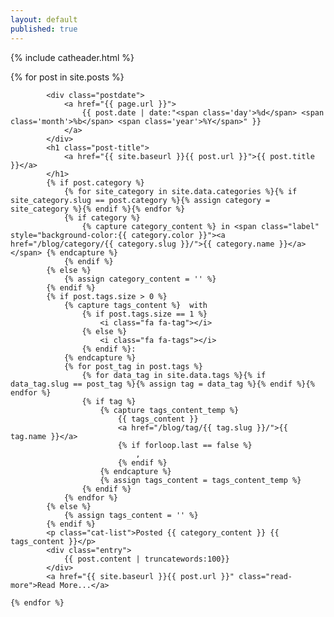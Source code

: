 ```yaml
---
layout: default
published: true
---
```

{% include catheader.html %}
<div class="posts">
	{% for post in site.posts %}
		
			<div class="postdate">
				<a href="{{ page.url }}">
					{{ post.date | date:"<span class='day'>%d</span> <span class='month'>%b</span> <span class='year'>%Y</span>" }}
				</a>
			</div>
			<h1 class="post-title">
				<a href="{{ site.baseurl }}{{ post.url }}">{{ post.title }}</a>
			</h1>
			{% if post.category %}
				{% for site_category in site.data.categories %}{% if site_category.slug == post.category %}{% assign category = site_category %}{% endif %}{% endfor %}
				{% if category %}
					{% capture category_content %} in <span class="label" style="background-color:{{ category.color }}"><a href="/blog/category/{{ category.slug }}/">{{ category.name }}</a></span> {% endcapture %}
				{% endif %}
			{% else %}
				{% assign category_content = '' %}
			{% endif %}
			{% if post.tags.size > 0 %}
				{% capture tags_content %}  with 
					{% if post.tags.size == 1 %}
						<i class="fa fa-tag"></i>
					{% else %}
						<i class="fa fa-tags"></i>
					{% endif %}: 
				{% endcapture %}
				{% for post_tag in post.tags %}
					{% for data_tag in site.data.tags %}{% if data_tag.slug == post_tag %}{% assign tag = data_tag %}{% endif %}{% endfor %}
					{% if tag %}
						{% capture tags_content_temp %}
							{{ tags_content }}
							<a href="/blog/tag/{{ tag.slug }}/">{{ tag.name }}</a>
							{% if forloop.last == false %}
								, 
							{% endif %}
						{% endcapture %}
						{% assign tags_content = tags_content_temp %}
					{% endif %}
				{% endfor %}
			{% else %}
				{% assign tags_content = '' %}
			{% endif %}
			<p class="cat-list">Posted {{ category_content }} {{ tags_content }}</p>
			<div class="entry">
				{{ post.content | truncatewords:100}}
			</div>
			<a href="{{ site.baseurl }}{{ post.url }}" class="read-more">Read More...</a>
		
	{% endfor %}
</div>